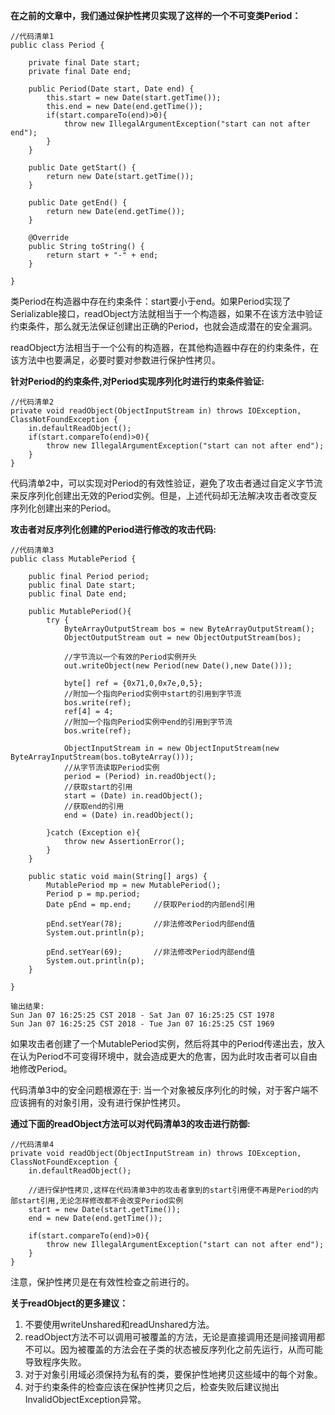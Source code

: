 **在之前的文章中，我们通过保护性拷贝实现了这样的一个不可变类Period：**

```
//代码清单1
public class Period {

    private final Date start;
    private final Date end;

    public Period(Date start, Date end) {
        this.start = new Date(start.getTime());
        this.end = new Date(end.getTime());
        if(start.compareTo(end)>0){
            throw new IllegalArgumentException("start can not after end");
        }
    }

    public Date getStart() {
        return new Date(start.getTime());
    }

    public Date getEnd() {
        return new Date(end.getTime());
    }

    @Override
    public String toString() {
        return start + "-" + end;
    }
    
}
```

类Period在构造器中存在约束条件：start要小于end。如果Period实现了Serializable接口，readObject方法就相当于一个构造器，如果不在该方法中验证约束条件，那么就无法保证创建出正确的Period，也就会造成潜在的安全漏洞。

readObject方法相当于一个公有的构造器，在其他构造器中存在的约束条件，在该方法中也要满足，必要时要对参数进行保护性拷贝。



**针对Period的约束条件,对Period实现序列化时进行约束条件验证:** 

```
//代码清单2
private void readObject(ObjectInputStream in) throws IOException, ClassNotFoundException {
    in.defaultReadObject();
    if(start.compareTo(end)>0){
        throw new IllegalArgumentException("start can not after end");
    }
}
```

代码清单2中，可以实现对Period的有效性验证，避免了攻击者通过自定义字节流来反序列化创建出无效的Period实例。但是，上述代码却无法解决攻击者改变反序列化创建出来的Period。



**攻击者对反序列化创建的Period进行修改的攻击代码:** 

```
//代码清单3
public class MutablePeriod {

    public final Period period;
    public final Date start;
    public final Date end;

    public MutablePeriod(){
        try {
            ByteArrayOutputStream bos = new ByteArrayOutputStream();
            ObjectOutputStream out = new ObjectOutputStream(bos);

            //字节流以一个有效的Period实例开头
            out.writeObject(new Period(new Date(),new Date()));

            byte[] ref = {0x71,0,0x7e,0,5};
            //附加一个指向Period实例中start的引用到字节流
            bos.write(ref);
            ref[4] = 4;
            //附加一个指向Period实例中end的引用到字节流
            bos.write(ref);

            ObjectInputStream in = new ObjectInputStream(new ByteArrayInputStream(bos.toByteArray()));
            //从字节流读取Period实例
            period = (Period) in.readObject();
            //获取start的引用
            start = (Date) in.readObject();
            //获取end的引用
            end = (Date) in.readObject();

        }catch (Exception e){
            throw new AssertionError();
        }
    }

    public static void main(String[] args) {
        MutablePeriod mp = new MutablePeriod();
        Period p = mp.period;
        Date pEnd = mp.end;     //获取Period的内部end引用

        pEnd.setYear(78);       //非法修改Period内部end值
        System.out.println(p);

        pEnd.setYear(69);       //非法修改Period内部end值
        System.out.println(p);
    }

}

输出结果:
Sun Jan 07 16:25:25 CST 2018 - Sat Jan 07 16:25:25 CST 1978
Sun Jan 07 16:25:25 CST 2018 - Tue Jan 07 16:25:25 CST 1969
```

如果攻击者创建了一个MutablePeriod实例，然后将其中的Period传递出去，放入在认为Period不可变得环境中，就会造成更大的危害，因为此时攻击者可以自由地修改Period。

代码清单3中的安全问题根源在于: 当一个对象被反序列化的时候，对于客户端不应该拥有的对象引用，没有进行保护性拷贝。



**通过下面的readObject方法可以对代码清单3的攻击进行防御:** 

```
//代码清单4
private void readObject(ObjectInputStream in) throws IOException, ClassNotFoundException {
    in.defaultReadObject();
    
    //进行保护性拷贝,这样在代码清单3中的攻击者拿到的start引用便不再是Period的内部start引用,无论怎样修改都不会改变Period实例
    start = new Date(start.getTime());  
    end = new Date(end.getTime());
    
    if(start.compareTo(end)>0){
        throw new IllegalArgumentException("start can not after end");
    }
}
```

注意，保护性拷贝是在有效性检查之前进行的。



**关于readObject的更多建议：**

1. 不要使用writeUnshared和readUnshared方法。
2. readObject方法不可以调用可被覆盖的方法，无论是直接调用还是间接调用都不可以。因为被覆盖的方法会在子类的状态被反序列化之前先运行，从而可能导致程序失败。
3. 对于对象引用域必须保持为私有的类，要保护性地拷贝这些域中的每个对象。
4. 对于约束条件的检查应该在保护性拷贝之后，检查失败后建议抛出InvalidObjectException异常。